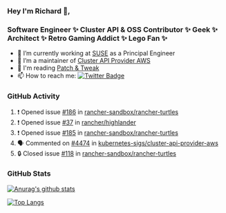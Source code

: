 ### Hey I'm Richard 👋, 

<h3 align="left">Software Engineer ✨ Cluster API & OSS Contributor ✨ Geek ✨ Architect ✨ Retro Gaming Addict ✨ Lego Fan ✨</h3>

- 🔭 I’m currently working at [SUSE](https://www.suse.com/) as a Principal Engineer
- 👯 I’m a maintainer of [Cluster API Provider AWS](https://github.com/kubernetes-sigs/cluster-api-provider-aws)
- 💬 I'm reading [Patch & Tweak](https://bjooks.com/products/patch-tweak-exploring-modular-synthesis)
- 📫 How to reach me: [![Twitter Badge](https://img.shields.io/badge/-@fruit_case-00acee?style=flat&logo=Twitter&logoColor=white)](https://twitter.com/intent/follow?screen_name=fruit_case "Follow on Twitter")

### GitHub Activity 

<!--START_SECTION:activity-->
1. ❗ Opened issue [#186](https://github.com/rancher-sandbox/rancher-turtles/issues/186) in [rancher-sandbox/rancher-turtles](https://github.com/rancher-sandbox/rancher-turtles)
2. ❗ Opened issue [#37](https://github.com/rancher/highlander/issues/37) in [rancher/highlander](https://github.com/rancher/highlander)
3. ❗ Opened issue [#185](https://github.com/rancher-sandbox/rancher-turtles/issues/185) in [rancher-sandbox/rancher-turtles](https://github.com/rancher-sandbox/rancher-turtles)
4. 🗣 Commented on [#4474](https://github.com/kubernetes-sigs/cluster-api-provider-aws/pull/4474#issuecomment-1746312961) in [kubernetes-sigs/cluster-api-provider-aws](https://github.com/kubernetes-sigs/cluster-api-provider-aws)
5. 🔒 Closed issue [#118](https://github.com/rancher-sandbox/rancher-turtles/issues/118) in [rancher-sandbox/rancher-turtles](https://github.com/rancher-sandbox/rancher-turtles)
<!--END_SECTION:activity-->

### GitHub Stats

[![Anurag's github stats](https://github-readme-stats.vercel.app/api?username=richardcase&count_private=true&show_icons=true)](https://github.com/anuraghazra/github-readme-stats)

[![Top Langs](https://github-readme-stats.vercel.app/api/top-langs/?username=richardcase&hide=html&layout=compact)](https://github.com/anuraghazra/github-readme-stats)

